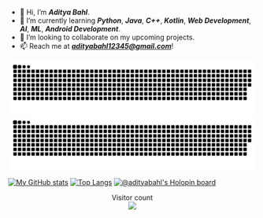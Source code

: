 <!---![](https://komarev.com/ghpvc/?username=AdityaBahl)--->
- 👋 Hi, I’m ***Aditya Bahl***.
- 🌱 I’m currently learning ***Python***, ***Java***, ***C++***, ***Kotlin***, ***Web Development***, ***AI***, ***ML***, ***Android Development***.
- 💞️ I’m looking to collaborate on my upcoming projects.
- 📫 Reach me at ***adityabahl12345@gmail.com***!

<!---
AdityaBahl/AdityaBahl is a ✨ special ✨ repository because its `README.md` (this file) appears on your GitHub profile.
You can click the Preview link to take a look at your changes.
--->

![github contribution grid snake animation](https://raw.githubusercontent.com/AdityaBahl/AdityaBahl/output/github-contribution-grid-snake-dark.svg#gh-dark-mode-only)![github contribution grid snake animation](https://raw.githubusercontent.com/AdityaBahl/AdityaBahl/output/github-contribution-grid-snake.svg#gh-light-mode-only)


[![My GitHub stats](https://github-readme-stats.vercel.app/api?username=adityabahl&theme=tokyonight&showicons=true)](https://github.com/anuraghazra/github-readme-stats)
[![Top Langs](https://github-readme-stats.vercel.app/api/top-langs/?username=adityabahl&theme=tokyonight)](https://github.com/anuraghazra/github-readme-stats)
[![@adityabahl's Holopin board](https://holopin.me/adityabahl)](https://holopin.io/@adityabahl)
<p align="center"> 
  Visitor count<br>
  <img src="https://profile-counter.glitch.me/AdityaBahl/count.svg" />
</p>

